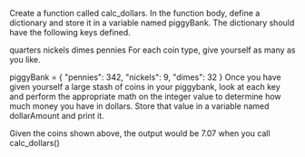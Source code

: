 Create a function called calc_dollars. In the function body, define a dictionary and store it in a variable named piggyBank. The dictionary should have the following keys defined.

quarters
nickels
dimes
pennies
For each coin type, give yourself as many as you like.

piggyBank = {
    "pennies": 342,
    "nickels": 9,
    "dimes": 32
}
Once you have given yourself a large stash of coins in your piggybank, look at each key and perform the appropriate math on the integer value to determine how much money you have in dollars. Store that value in a variable named dollarAmount and print it.

Given the coins shown above, the output would be 7.07 when you call calc_dollars()
